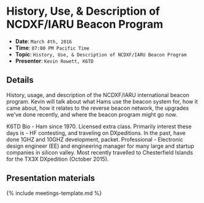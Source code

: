 # History, Use, & Description of NCDXF/IARU Beacon Program

* **Date**: `March 4th, 2016`
* **Time**: `07:00 PM Pacific Time`
* **Topic**: `History, Use, & Description of NCDXF/IARU Beacon Program`
* **Presenter**: `Kevin Rowett, K6TD`

## Details

History, usage, and description of the NCDXF/IARU international beacon program. Kevin will talk about what Hams use the beacon system for, how it came about, how it relates to the reverse beacon network, the upgrades we've done recently, and where the beacon program might go now.

K6TD Bio - Ham since 1970. Licensed extra class. Primarily interest these days is - HF contesting, and traveling on DXpeditions. In the past, have done 1GHZ and 10GHZ development, packet. Professional - Electronic design engineer (EE) and engineering manager for many large and startup companies in silicon valley. Most recently travelled to Chesterfield Islands for the TX3X DXpedition (October 2015).

## Presentation materials

{% include meetings-template.md %}

